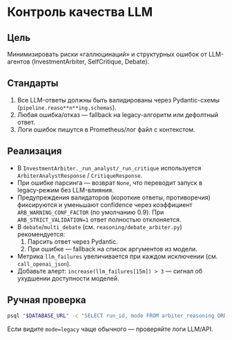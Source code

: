 # Контроль качества LLM

## Цель
Минимизировать риски «галлюцинаций» и структурных ошибок от LLM-агентов (InvestmentArbiter, SelfCritique, Debate).

## Стандарты

1. Все LLM-ответы должны быть валидированы через Pydantic-схемы (`pipeline.reaso**n**ing.schemas`).
2. Любая ошибка/отказ — fallback на legacy-алгоритм или дефолтный ответ.
3. Логи ошибок пишутся в Prometheus/лог файл с контекстом.

## Реализация

- В `InvestmentArbiter._run_analyst/_run_critique` используется `ArbiterAnalystResponse` / `CritiqueResponse`.
- При ошибке парсинга — возврат `None`, что переводит запуск в legacy-режим без LLM-влияния.
- Предупреждения валидаторов (короткие ответы, противоречия) фиксируются и уменьшают confidence через коэффициент `ARB_WARNING_CONF_FACTOR` (по умолчанию 0.9). При `ARB_STRICT_VALIDATION=1` ответ полностью отклоняется.
- В `debate`/`multi_debate` (см. `reasoning/debate_arbiter.py`) рекомендуется:
  1. Парсить ответ через Pydantic.
  2. При ошибке — fallback на список аргументов из модели.
- Метрика `llm_failures` увеличивается при каждом исключении (см. `call_openai_json`).
- Добавьте алерт: `increase(llm_failures[15m]) > 3` — сигнал об ухудшении доступности моделей.

## Ручная проверка

```bash
psql "$DATABASE_URL" -c "SELECT run_id, mode FROM arbiter_reasoning ORDER BY created_at DESC LIMIT 5;"
```

Если видите `mode=legacy` чаще обычного — проверяйте логи LLM/API.
